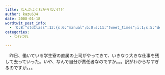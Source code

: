 ```yaml
---
title: なんかよくわからないけど
author: kazu634
date: 2008-01-18
wordtwit_post_info:
  - 'O:8:"stdClass":13:{s:6:"manual";b:0;s:11:"tweet_times";i:1;s:5:"delay";i:0;s:7:"enabled";i:1;s:10:"separation";s:2:"60";s:7:"version";s:3:"3.7";s:14:"tweet_template";b:0;s:6:"status";i:2;s:6:"result";a:0:{}s:13:"tweet_counter";i:2;s:13:"tweet_log_ids";a:1:{i:0;i:3623;}s:9:"hash_tags";a:0:{}s:8:"accounts";a:1:{i:0;s:7:"kazu634";}}'
categories:
  - つれづれ

---
```

<div class="section">
<p>
    　昨日、働いている学生寮の直属の上司がやってきて、いきなり大きな仕事を残して去っていった。いや、なんで自分が責任者なのですか。。。訳がわからなすぎるのですが。。。
</p>
</div>
